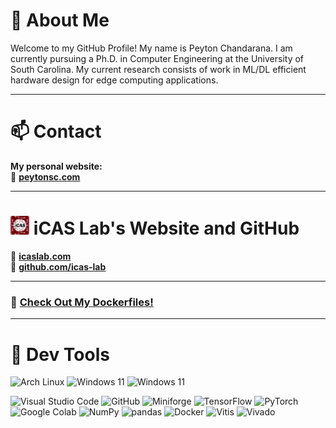 # 👋 About Me

Welcome to my GitHub Profile! My name is Peyton Chandarana. I am currently pursuing a Ph.D. in Computer Engineering at the University of South Carolina. My current research consists of work in ML/DL efficient hardware design for edge computing applications.

---

# 📫 Contact

**My personal website:**  
🔗 [**peytonsc.com**](https://peytonsc.com)

---

# [<img src="icaslogo.png" width=6% height=6%>](https://github.com/iCAS-Lab) iCAS Lab's Website and GitHub  
🔗 [**icaslab.com**](https://icaslab.com)  
🔗 [**github.com/icas-lab**](https://github.com/iCAS-Lab)

---

### 🐳 [Check Out My Dockerfiles!](https://github.com/s7117/docker-envs)

---

# 🧰 Dev Tools
<a target="_blank"><img alt="Arch Linux" src="https://img.shields.io/badge/Arch%20Linux-black?logo=arch-linux&style=for-the-badge"/></a>
<a target="_blank"><img alt="Windows 11" src="https://img.shields.io/badge/Windows%2011-black?logo=windows&style=for-the-badge&logoColor=blue"/></a>
<a target="_blank"><img alt="Windows 11" src="https://img.shields.io/badge/MacOS-black?logo=apple&style=for-the-badge&logoColor=white"/></a>

<a target="_blank"><img alt="Visual Studio Code" src="https://img.shields.io/badge/Visual%20Studio%20Code-black?logo=visual-studio-code&style=for-the-badge&logoColor=blue"/></a>
<a target="_blank"><img alt="GitHub" src="https://img.shields.io/badge/GitHub-black?logo=GitHub&style=for-the-badge"/></a>
<a target="_blank"><img alt="Miniforge" src="https://img.shields.io/badge/Conda--Forge-Miniforge3-blue?style=for-the-badge&labelColor=black&color=blue&logo=condaforge"/></a>
<a target="_blank"><img alt="TensorFlow" src="https://img.shields.io/badge/TensorFlow-black?logo=tensorflow&style=for-the-badge"/></a>
<a target="_blank"><img alt="PyTorch" src="https://img.shields.io/badge/PyTorch-black?logo=pytorch&style=for-the-badge"/></a>
<a target="_blank"><img alt="Google Colab" src="https://img.shields.io/badge/Google_Colab-black?logo=googlecolab&style=for-the-badge"/></a>
<a target="_blank"><img alt="NumPy" src="https://img.shields.io/badge/NumPy-black?logo=numpy&style=for-the-badge"/></a>
<a target="_blank"><img alt="pandas" src="https://img.shields.io/badge/pandas-black?logo=pandas&style=for-the-badge"/></a>
<a target="_blank"><img alt="Docker" src="https://img.shields.io/badge/Docker-black?logo=docker&style=for-the-badge"/></a>
<a target="_blank"><img alt="Vitis" src="https://img.shields.io/badge/Vitis-black?logo=amd&style=for-the-badge"/></a>
<a target="_blank"><img alt="Vivado" src="https://img.shields.io/badge/Vivado-black?logo=amd&style=for-the-badge"/></a>

<!--
**s7117/s7117** is a ✨ _special_ ✨ repository because its `README.md` (this file) appears on your GitHub profile.

Here are some ideas to get you started:

- 🔭 I’m currently working on ...
- 🌱 I’m currently learning ...
- 👯 I’m looking to collaborate on ...
- 🤔 I’m looking for help with ...
- 💬 Ask me about ...
- 📫 How to reach me: ...
- 😄 Pronouns: ...
- ⚡ Fun fact: ...
-->
